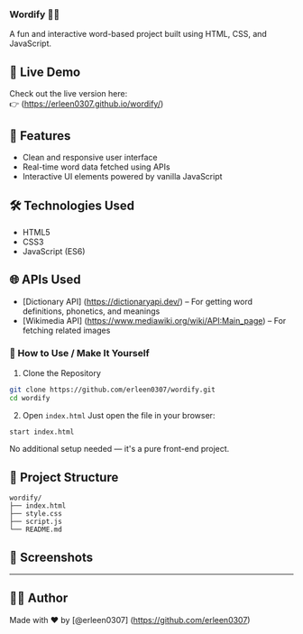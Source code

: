 ### Wordify 🧠✨

A fun and interactive word-based project built using HTML, CSS, and JavaScript.

## 🔗 Live Demo  
Check out the live version here:  
👉 (https://erleen0307.github.io/wordify/)

## 📌 Features
- Clean and responsive user interface
- Real-time word data fetched using APIs
- Interactive UI elements powered by vanilla JavaScript

## 🛠️ Technologies Used
- HTML5
- CSS3
- JavaScript (ES6)

## 🌐 APIs Used
- [Dictionary API] (https://dictionaryapi.dev/) – For getting word definitions, phonetics, and meanings
- [Wikimedia API] (https://www.mediawiki.org/wiki/API:Main_page) – For fetching related images

### 🚀 How to Use / Make It Yourself

  1. Clone the Repository
  ```bash
  git clone https://github.com/erleen0307/wordify.git
  cd wordify
  ```

  2. Open `index.html`
  Just open the file in your browser:
  ```bash
  start index.html
  ```
  No additional setup needed — it's a pure front-end project.
  
  
## 📁 Project Structure

```
wordify/
├── index.html
├── style.css
├── script.js
└── README.md
```


## 📸 Screenshots


---

## 🙋‍♀️ Author

Made with ❤️ by [@erleen0307] 
(https://github.com/erleen0307)
